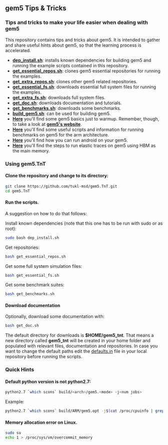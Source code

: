 ## gem5 Tips & Tricks
### **Tips and tricks to make your life easier when dealing with gem5**

This repository contains tips and tricks about gem5. It is intended to gather
and share useful hints about gem5, so that the learning process is
accelerated.

* [**dep_install.sh**](dep_install.sh): installs known dependencies for building gem5 and running the example scripts contained in this repository.
* [**get_essential_repos.sh**](get_essential_repos.sh): clones gem5 essential repositories for running the examples.
* [**get_extra_repos.sh**](get_extra_repos.sh): clones other gem5 related repositories.
* [**get_essential_fs.sh**](get_essential_fs.sh): downloads essential full system files for running the examples.
* [**get_extra_fs.sh**](get_extra_fs.sh): downloads full system files.
* [**get_doc.sh**](get_doc.sh): downloads documentation and tutorials.
* [**get_benchmarks.sh**](get_benchmarks.sh): downloads some benchmarks.
* [**build_gem5.sh**](build_gem5.sh): can be used for building gem5.
* [**Here**](doc/Gem5Basics.md) you'll find some gem5 basics just to warmup. Remember, though, to take a look at [**gem5's website**](http://www.gem5.org/Main_Page).
* [**Here**](arch/arm/README.md) you'll find some useful scripts and information for running benchmarks on gem5 for the arm architecture.
* [**Here**](patches/gem5/asimbench/README.md) you'll find how you can run android on your gem5.
* [**Here**](patches/gem5/HBM_elastic_traces/README.md) you'll find the steps to run elastic traces on gem5 using HBM as the main memory.

### **Using gem5.TnT**

#### **Clone the repository and change to its directory:**

```bash
git clone https://github.com/tukl-msd/gem5.TnT.git
cd gem5.TnT
```

#### **Run the scripts.**

A suggestion on how to do that follows:

Install known dependencies (note that this one has to be run with sudo or as
root):
```bash
sudo bash dep_install.sh
```

Get repositories:
```bash
bash get_essential_repos.sh
```

Get some full system simulation files:
```bash
bash get_essential_fs.sh
```

Get some benchmark suites:
```bash
bash get_benchmarks.sh
```

#### **Download documentation**

Optionally, download some documentation with:
```bash
bash get_doc.sh
```

The default directory for downloads is **$HOME/gem5_tnt**. That means a new
directory called **gem5_tnt** will be created in your home folder and
populated with relevant files, documentation and repositories. In case you want to
change the default paths edit the [defaults.in](common/defaults.in) file in your
local repository before running the scripts.

### **Quick Hints**

#### Default python version is not python2.7:

```bash
python2.7 `which scons` build/<arch>/gem5.<mode> -j<num jobs>
```

Example:

```bash
python2.7 `which scons` build/ARM/gem5.opt -j$(cat /proc/cpuinfo | grep processor | wc -l)
```

#### Memory allocation error on Linux.

```bash
sudo su
echo 1 > /proc/sys/vm/overcommit_memory
```

